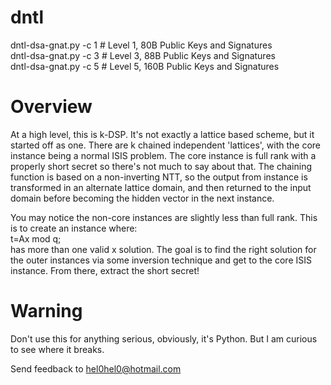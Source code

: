 # dntl

dntl-dsa-gnat.py -c 1 # Level 1, 80B Public Keys and Signatures\
dntl-dsa-gnat.py -c 3 # Level 3, 88B Public Keys and Signatures\
dntl-dsa-gnat.py -c 5 # Level 5, 160B Public Keys and Signatures

# Overview

At a high level, this is k-DSP. It's not exactly a lattice based scheme, but it started off as one. There are k chained independent 'lattices', with the core instance being a normal ISIS problem. The core instance is full rank with a properly short secret so there's not much to say about that. The chaining function is based on a non-inverting NTT, so the output from instance is transformed in an alternate lattice domain, and then returned to the input domain before becoming the hidden vector in the next instance. 

You may notice the non-core instances are slightly less than full rank. This is to create an instance where:\
	t=Ax mod q;\
has more than one valid x solution. The goal is to find the right solution for the outer instances via some inversion technique and get to the core ISIS instance. From there, extract the short secret!

# Warning
Don't use this for anything serious, obviously, it's Python. But I am curious to see where it breaks.



Send feedback to hel0hel0@hotmail.com